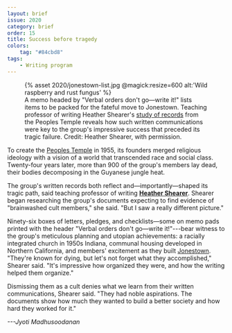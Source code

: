 ```yaml
---
layout: brief
issue: 2020
category: brief
order: 15
title: Success before tragedy
colors:
    tag: "#84cbd8"
tags:
    - Writing program
---
```

<figure class="">
  {% asset 2020/jonestown-list.jpg @magick:resize=600 alt:'Wild raspberry and rust fungus' %}<figcaption>A memo headed by &quot;Verbal orders don&#39;t go&mdash;write it!&quot; lists items to be
packed for the fateful move to Jonestown. Teaching professor of writing
Heather Shearer&#39;s <a href="https://nr.ucpress.edu/content/22/2/65.short">study of
records</a> from the Peoples
Temple reveals how such written communications were key to the group&#39;s
impressive success that preceded its tragic failure. Credit: Heather
Shearer, with permission.</figcaption>
</figure>

To create the [Peoples
Temple](https://en.wikipedia.org/wiki/Peoples_Temple) in 1955, its
founders merged religious ideology with a vision of a world that
transcended race and social class. Twenty-four years later, more than
900 of the group's members lay dead, their bodies decomposing in the
Guyanese jungle heat.

The group's written records both reflect and&mdash;importantly&mdash;shaped its
tragic path, said teaching professor of writing [**Heather
Shearer**](https://writing.ucsc.edu/faculty/index.php?uid=hshearer).
Shearer began researching the group's documents expecting to find
evidence of "brainwashed cult members," she said. "But I saw a really
different picture."

Ninety-six boxes of letters, pledges, and checklists&mdash;some on memo pads
printed with the header "Verbal orders don't go&mdash;write it!"---bear
witness to the group's meticulous planning and utopian achievements: a
racially integrated church in 1950s Indiana, communal housing developed
in Northern California, and members' excitement as they built
[Jonestown](https://en.wikipedia.org/wiki/Jonestown). "They're known for
dying, but let's not forget what they accomplished," Shearer said. "It's
impressive how organized they were, and how the writing helped them
organize."

Dismissing them as a cult denies what we learn from their written
communications, Shearer said. "They had noble aspirations. The documents
show how much they wanted to build a better society and how hard they
worked for it."

*---Jyoti Madhusoodanan*
